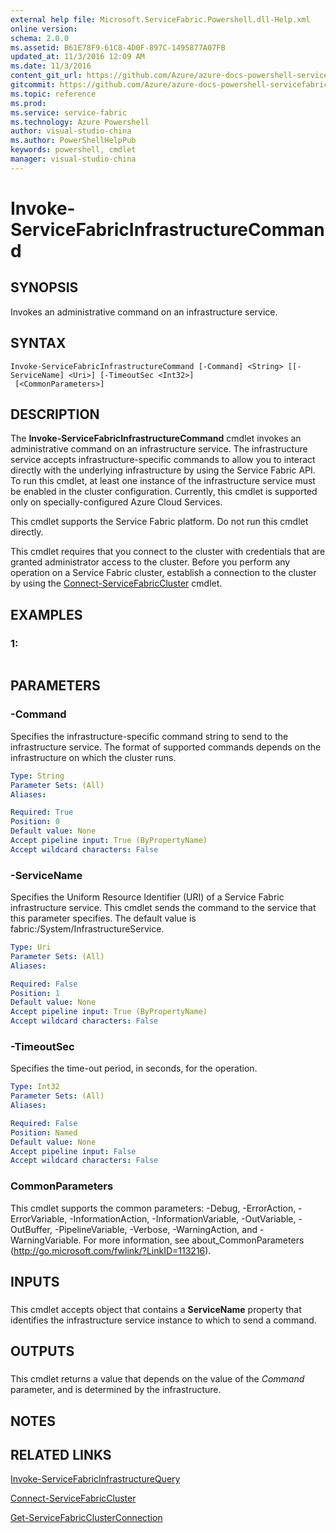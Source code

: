 ```yaml
---
external help file: Microsoft.ServiceFabric.Powershell.dll-Help.xml
online version:
schema: 2.0.0
ms.assetid: B61E78F9-61C8-4D0F-897C-1495877A07FB
updated_at: 11/3/2016 12:09 AM
ms.date: 11/3/2016
content_git_url: https://github.com/Azure/azure-docs-powershell-servicefabric/blob/master/Service-Fabric-cmdlets/ServiceFabric/vlatest/Invoke-ServiceFabricInfrastructureCommand.md
gitcommit: https://github.com/Azure/azure-docs-powershell-servicefabric/blob/1ee1eb862e0b78a20a656aad5e958efd0f11f85c/Service-Fabric-cmdlets/ServiceFabric/vlatest/Invoke-ServiceFabricInfrastructureCommand.md
ms.topic: reference
ms.prod: 
ms.service: service-fabric
ms.technology: Azure Powershell
author: visual-studio-china
ms.author: PowerShellHelpPub
keywords: powershell, cmdlet
manager: visual-studio-china
---
```


# Invoke-ServiceFabricInfrastructureCommand

## SYNOPSIS
Invokes an administrative command on an infrastructure service.

## SYNTAX

```
Invoke-ServiceFabricInfrastructureCommand [-Command] <String> [[-ServiceName] <Uri>] [-TimeoutSec <Int32>]
 [<CommonParameters>]
```

## DESCRIPTION
The **Invoke-ServiceFabricInfrastructureCommand** cmdlet invokes an administrative command on an infrastructure service.
The infrastructure service accepts infrastructure-specific commands to allow you to interact directly with the underlying infrastructure by using the Service Fabric API.
To run this cmdlet, at least one instance of the infrastructure service must be enabled in the cluster configuration.
Currently, this cmdlet is supported only on specially-configured Azure Cloud Services.

This cmdlet supports the Service Fabric platform.
Do not run this cmdlet directly.

This cmdlet requires that you connect to the cluster with credentials that are granted administrator access to the cluster.
Before you perform any operation on a Service Fabric cluster, establish a connection to the cluster by using the [Connect-ServiceFabricCluster](./Connect-ServiceFabricCluster.md) cmdlet.

## EXAMPLES

### 1:
```

```

## PARAMETERS

### -Command
Specifies the infrastructure-specific command string to send to the infrastructure service.
The format of supported commands depends on the infrastructure on which the cluster runs.

```yaml
Type: String
Parameter Sets: (All)
Aliases:

Required: True
Position: 0
Default value: None
Accept pipeline input: True (ByPropertyName)
Accept wildcard characters: False
```

### -ServiceName
Specifies the Uniform Resource Identifier (URI) of a Service Fabric infrastructure service.
This cmdlet sends the command to the service that this parameter specifies.
The default value is fabric:/System/InfrastructureService.

```yaml
Type: Uri
Parameter Sets: (All)
Aliases:

Required: False
Position: 1
Default value: None
Accept pipeline input: True (ByPropertyName)
Accept wildcard characters: False
```

### -TimeoutSec
Specifies the time-out period, in seconds, for the operation.

```yaml
Type: Int32
Parameter Sets: (All)
Aliases:

Required: False
Position: Named
Default value: None
Accept pipeline input: False
Accept wildcard characters: False
```

### CommonParameters
This cmdlet supports the common parameters: -Debug, -ErrorAction, -ErrorVariable, -InformationAction, -InformationVariable, -OutVariable, -OutBuffer, -PipelineVariable, -Verbose, -WarningAction, and -WarningVariable. For more information, see about_CommonParameters (http://go.microsoft.com/fwlink/?LinkID=113216).

## INPUTS

###  
This cmdlet accepts object that contains a **ServiceName** property that identifies the infrastructure service instance to which to send a command.

## OUTPUTS

###  
This cmdlet returns a value that depends on the value of the *Command* parameter, and is determined by the infrastructure.

## NOTES

## RELATED LINKS

[Invoke-ServiceFabricInfrastructureQuery](xref:ServiceFabric/vlatest/Invoke-ServiceFabricInfrastructureQuery.md)

[Connect-ServiceFabricCluster](xref:ServiceFabric/vlatest/Connect-ServiceFabricCluster.md)

[Get-ServiceFabricClusterConnection](xref:ServiceFabric/vlatest/Get-ServiceFabricClusterConnection.md)
